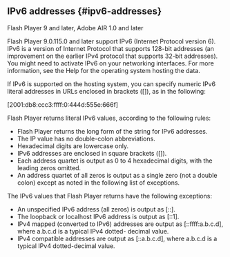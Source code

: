 ## IPv6 addresses {#ipv6-addresses}

Flash Player 9 and later, Adobe AIR 1.0 and later

Flash Player 9.0.115.0 and later support IPv6 (Internet Protocol version 6). IPv6 is a version of Internet Protocol that supports 128-bit addresses (an improvement on the earlier IPv4 protocol that supports 32-bit addresses). You might need to activate IPv6 on your networking interfaces. For more information, see the Help for the operating system hosting the data.

If IPv6 is supported on the hosting system, you can specify numeric IPv6 literal addresses in URLs enclosed in brackets ([]), as in the following:

[2001:db8:ccc3:ffff:0:444d:555e:666f]

Flash Player returns literal IPv6 values, according to the following rules:

*   Flash Player returns the long form of the string for IPv6 addresses.
*   The IP value has no double-colon abbreviations.
*   Hexadecimal digits are lowercase only.
*   IPv6 addresses are enclosed in square brackets ([]).
*   Each address quartet is output as 0 to 4 hexadecimal digits, with the leading zeros omitted.
*   An address quartet of all zeros is output as a single zero (not a double colon) except as noted in the following list of exceptions.

The IPv6 values that Flash Player returns have the following exceptions:

*   An unspecified IPv6 address (all zeros) is output as [::].
*   The loopback or localhost IPv6 address is output as [::1].
*   IPv4 mapped (converted to IPv6) addresses are output as [::ffff:a.b.c.d], where a.b.c.d is a typical IPv4 dotted- decimal value.
*   IPv4 compatible addresses are output as [::a.b.c.d], where a.b.c.d is a typical IPv4 dotted-decimal value.
